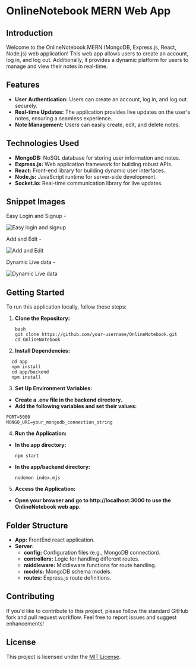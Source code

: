 # OnlineNotebook MERN Web App

## Introduction

Welcome to the OnlineNotebook MERN (MongoDB, Express.js, React, Node.js) web application! This web app allows users to create an account, log in, and log out. Additionally, it provides a dynamic platform for users to manage and view their notes in real-time.

## Features

- **User Authentication:** Users can create an account, log in, and log out securely.
- **Real-time Updates:** The application provides live updates on the user's notes, ensuring a seamless experience.
- **Note Management:** Users can easily create, edit, and delete notes.

## Technologies Used

- **MongoDB:** NoSQL database for storing user information and notes.
- **Express.js:** Web application framework for building robust APIs.
- **React:** Front-end library for building dynamic user interfaces.
- **Node.js:** JavaScript runtime for server-side development.
- **Socket.io:** Real-time communication library for live updates.

## Snippet Images

Easy Login and Signup -

![Easy login and signup](https://github.com/HarshGaur387R/OnlineNotebook-MERN-app/assets/76653512/d4565805-215b-4a0f-bdec-6babca0253f0)

Add and Edit -

![Add and Edit](https://github.com/HarshGaur387R/OnlineNotebook-MERN-app/assets/76653512/94b743f3-b773-411d-a3c2-3e6914c31d5a)

Dynamic Live data -

![Dynamic Live data](https://github.com/HarshGaur387R/OnlineNotebook-MERN-app/assets/76653512/6dc47d06-a0d8-4729-bc56-7aeabe052549)


## Getting Started

To run this application locally, follow these steps:

1. **Clone the Repository:**
   ```
   bash
   git clone https://github.com/your-username/OnlineNotebook.git
   cd OnlineNotebook
   ```
2. **Install Dependencies:**
  ```
    cd app
    npm install
    cd app/backend
    npm install
  ```
3. **Set Up Environment Variables:**
  - **Create a .env file in the backend directory.**
  - **Add the following variables and set their values:**
   ```
   PORT=5000
   MONGO_URI=your_mongodb_connection_string
   ```
4. **Run the Application:**
  - **In the app directory:**
    ```
    npm start
    ```
  - **In the app/backend directory:**
    ```
    nodemon index.mjs
    ```
5. **Access the Application:**
  - **Open your browser and go to http://localhost:3000 to use the OnlineNotebook web app.**

## Folder Structure
- **App:** FrontEnd react application.
- **Server:**
  - **config:** Configuration files (e.g., MongoDB connection).
  - **controllers:** Logic for handling different routes.
  - **middleware:** Middleware functions for route handling.
  - **models:** MongoDB schema models.
  - **routes:** Express.js route definitions.

## Contributing
If you'd like to contribute to this project, please follow the standard GitHub fork and pull request workflow. Feel free to report issues and suggest enhancements!

## License
This project is licensed under the [MIT License](LICENSE).
